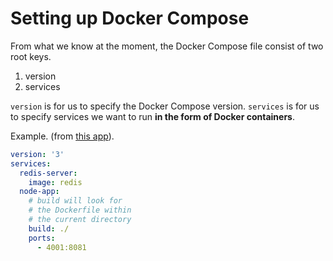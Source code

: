 # Setting up Docker Compose
From what we know at the moment, the Docker Compose file consist of two root keys.

1. version
2. services

`version` is for us to specify the Docker Compose version.
`services` is for us to specify services we want to run **in the form of Docker containers**.

Example. (from [this app](https://github.com/thealiilman/i-learn-docker-and-k8s/tree/master/visits)).
```yml
version: '3'
services:
  redis-server:
    image: redis
  node-app:
    # build will look for
    # the Dockerfile within
    # the current directory
    build: ./
    ports:
      - 4001:8081
```
